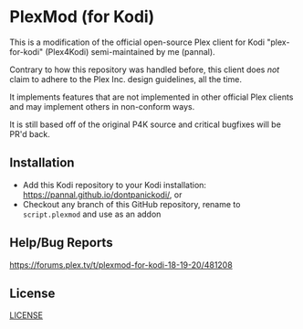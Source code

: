 # PlexMod (for Kodi)

This is a modification of the official open-source Plex client for Kodi "plex-for-kodi" (Plex4Kodi)  semi-maintained by me (pannal).

Contrary to how this repository was handled before, this client does _not_ claim to adhere to the Plex Inc. design guidelines, all the time.

It implements features that are not implemented in other official Plex clients and may implement others in non-conform ways.

It is still based off of the original P4K source and critical bugfixes will be PR'd back.


## Installation

* Add this Kodi repository to your Kodi installation: https://pannal.github.io/dontpanickodi/, or
* Checkout any branch of this GitHub repository, rename to `script.plexmod` and use as an addon


## Help/Bug Reports
https://forums.plex.tv/t/plexmod-for-kodi-18-19-20/481208

## License
[LICENSE](https://github.com/plexinc/plex-for-kodi/blob/master/LICENSE.txt)
